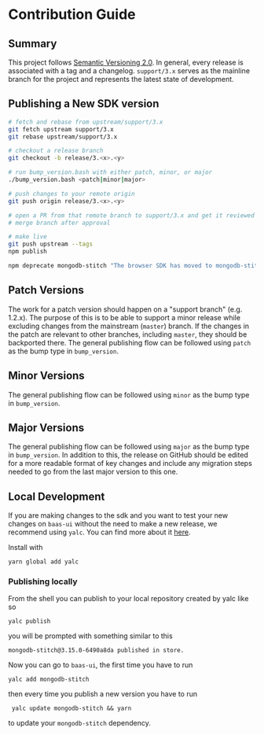 # Contribution Guide

## Summary

This project follows [Semantic Versioning 2.0](https://semver.org/). In general, every release is associated with a tag and a changelog. `support/3.x` serves as the mainline branch for the project and represents the latest state of development.

## Publishing a New SDK version

```bash
# fetch and rebase from upstream/support/3.x
git fetch upstream support/3.x
git rebase upstream/support/3.x

# checkout a release branch
git checkout -b release/3.<x>.<y>

# run bump_version.bash with either patch, minor, or major
./bump_version.bash <patch|minor|major>

# push changes to your remote origin
git push origin release/3.<x>.<y>

# open a PR from that remote branch to support/3.x and get it reviewed
# merge branch after approval

# make live
git push upstream --tags
npm publish

npm deprecate mongodb-stitch "The browser SDK has moved to mongodb-stitch-browser-sdk, and the Node.js SDK has moved to mongodb-stitch-server-sdk"
```

## Patch Versions

The work for a patch version should happen on a "support branch" (e.g. 1.2.x). The purpose of this is to be able to support a minor release while excluding changes from the mainstream (`master`) branch. If the changes in the patch are relevant to other branches, including `master`, they should be backported there. The general publishing flow can be followed using `patch` as the bump type in `bump_version`.

## Minor Versions

The general publishing flow can be followed using `minor` as the bump type in `bump_version`.

## Major Versions

The general publishing flow can be followed using `major` as the bump type in `bump_version`. In addition to this, the release on GitHub should be edited for a more readable format of key changes and include any migration steps needed to go from the last major version to this one.

## Local Development

If you are making changes to the sdk and you want to test your new changes on `baas-ui` without the need to make a new release, we recommend using `yalc`. You can find more about it [here](https://www.npmjs.com/package/yalc).

Install with

```shell
yarn global add yalc
```

### Publishing locally

From the shell you can publish to your local repository created by yalc like so

```shell
yalc publish
```

you will be prompted with something similar to this

```shell
mongodb-stitch@3.15.0-6490a8da published in store.
```

Now you can go to `baas-ui`, the first time you have to run

```shell
yalc add mongodb-stitch
```

then every time you publish a new version you have to run

```shell
 yalc update mongodb-stitch && yarn
 ```

 to update your `mongodb-stitch` dependency.
